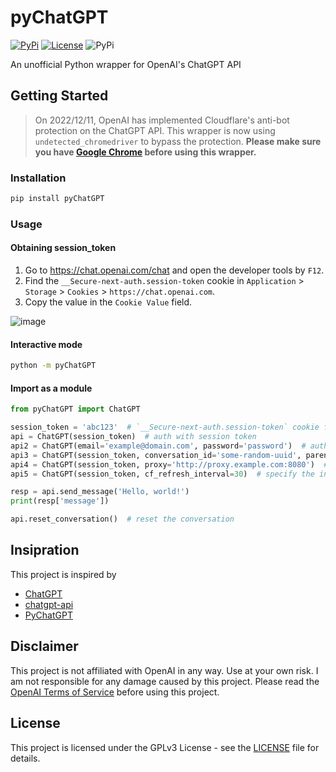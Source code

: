 # pyChatGPT

[![PyPi](https://img.shields.io/pypi/v/pyChatGPT.svg)](https://pypi.python.org/pypi/pyChatGPT)
[![License](https://img.shields.io/github/license/terry3041/pyChatGPT.svg?color=green)](https://github.com/terry3041/pyChatGPT/blob/main/LICENSE)
![PyPi](https://img.shields.io/badge/code_style-black+flake8-blue.svg)

An unofficial Python wrapper for OpenAI's ChatGPT API

## Getting Started

> On 2022/12/11, OpenAI has implemented Cloudflare's anti-bot protection on the ChatGPT API. This wrapper is now using `undetected_chromedriver` to bypass the protection. **Please make sure you have [Google Chrome](https://www.google.com/chrome/) before using this wrapper.**

### Installation

```bash
pip install pyChatGPT
```

### Usage

#### Obtaining session_token

1. Go to https://chat.openai.com/chat and open the developer tools by `F12`.
2. Find the `__Secure-next-auth.session-token` cookie in `Application` > `Storage` > `Cookies` > `https://chat.openai.com`.
3. Copy the value in the `Cookie Value` field.

![image](https://user-images.githubusercontent.com/19218518/206170122-61fbe94f-4b0c-4782-a344-e26ac0d4e2a7.png)

#### Interactive mode

```bash
python -m pyChatGPT
```

#### Import as a module

```python
from pyChatGPT import ChatGPT

session_token = 'abc123'  # `__Secure-next-auth.session-token` cookie from https://chat.openai.com/chat
api = ChatGPT(session_token)  # auth with session token
api2 = ChatGPT(email='example@domain.com', password='password')  # auth with email and password
api3 = ChatGPT(session_token, conversation_id='some-random-uuid', parent_id='another-random-uuid')  # specify a conversation
api4 = ChatGPT(session_token, proxy='http://proxy.example.com:8080')  # specify proxy
api5 = ChatGPT(session_token, cf_refresh_interval=30)  # specify the interval to refresh the cf cookies (in minutes)

resp = api.send_message('Hello, world!')
print(resp['message'])

api.reset_conversation()  # reset the conversation
```

## Insipration

This project is inspired by

-   [ChatGPT](https://github.com/acheong08/ChatGPT)
-   [chatgpt-api](https://github.com/transitive-bullshit/chatgpt-api)
-   [PyChatGPT](https://github.com/rawandahmad698/PyChatGPT)

## Disclaimer

This project is not affiliated with OpenAI in any way. Use at your own risk. I am not responsible for any damage caused by this project. Please read the [OpenAI Terms of Service](https://beta.openai.com/terms) before using this project.

## License

This project is licensed under the GPLv3 License - see the [LICENSE](LICENSE) file for details.
